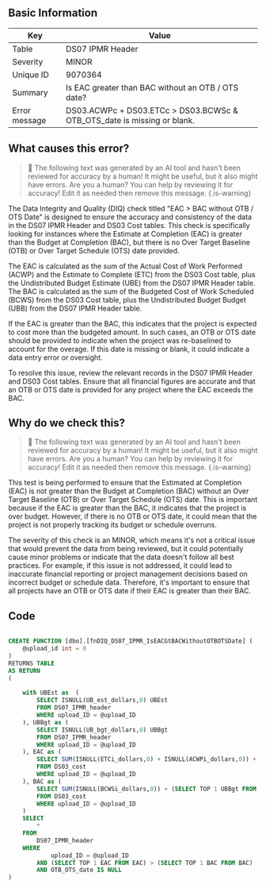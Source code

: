 ## Basic Information
| Key         | Value          |
|-------------|----------------|
| Table       | DS07 IPMR Header |
| Severity    | MINOR |
| Unique ID   | 9070364   |
| Summary     | Is EAC greater than BAC without an OTB / OTS date? |
| Error message | DS03.ACWPc + DS03.ETCc > DS03.BCWSc & OTB_OTS_date is missing or blank. |

## What causes this error?

> :robot: The following text was generated by an AI tool and hasn't been reviewed for accuracy by a human! It might be useful, but it also might have errors. Are you a human? You can help by reviewing it for accuracy! Edit it as needed then remove this message.
{.is-warning}

The Data Integrity and Quality (DIQ) check titled "EAC > BAC without OTB / OTS Date" is designed to ensure the accuracy and consistency of the data in the DS07 IPMR Header and DS03 Cost tables. This check is specifically looking for instances where the Estimate at Completion (EAC) is greater than the Budget at Completion (BAC), but there is no Over Target Baseline (OTB) or Over Target Schedule (OTS) date provided.

The EAC is calculated as the sum of the Actual Cost of Work Performed (ACWP) and the Estimate to Complete (ETC) from the DS03 Cost table, plus the Undistributed Budget Estimate (UBE) from the DS07 IPMR Header table. The BAC is calculated as the sum of the Budgeted Cost of Work Scheduled (BCWS) from the DS03 Cost table, plus the Undistributed Budget Budget (UBB) from the DS07 IPMR Header table.

If the EAC is greater than the BAC, this indicates that the project is expected to cost more than the budgeted amount. In such cases, an OTB or OTS date should be provided to indicate when the project was re-baselined to account for the overage. If this date is missing or blank, it could indicate a data entry error or oversight.

To resolve this issue, review the relevant records in the DS07 IPMR Header and DS03 Cost tables. Ensure that all financial figures are accurate and that an OTB or OTS date is provided for any project where the EAC exceeds the BAC.
## Why do we check this?

> :robot: The following text was generated by an AI tool and hasn't been reviewed for accuracy by a human! It might be useful, but it also might have errors. Are you a human? You can help by reviewing it for accuracy! Edit it as needed then remove this message.
{.is-warning}

This test is being performed to ensure that the Estimated at Completion (EAC) is not greater than the Budget at Completion (BAC) without an Over Target Baseline (OTB) or Over Target Schedule (OTS) date. This is important because if the EAC is greater than the BAC, it indicates that the project is over budget. However, if there is no OTB or OTS date, it could mean that the project is not properly tracking its budget or schedule overruns.

The severity of this check is an MINOR, which means it's not a critical issue that would prevent the data from being reviewed, but it could potentially cause minor problems or indicate that the data doesn't follow all best practices. For example, if this issue is not addressed, it could lead to inaccurate financial reporting or project management decisions based on incorrect budget or schedule data. Therefore, it's important to ensure that all projects have an OTB or OTS date if their EAC is greater than their BAC.
## Code

```sql

CREATE FUNCTION [dbo].[fnDIQ_DS07_IPMR_IsEACGtBACWithoutOTBOTSDate] (
	@upload_id int = 0
)
RETURNS TABLE
AS RETURN
(
	
	with UBEst as  (
		SELECT ISNULL(UB_est_dollars,0) UBEst
		FROM DS07_IPMR_header
		WHERE upload_ID = @upload_ID
	), UBBgt as (
		SELECT ISNULL(UB_bgt_dollars,0) UBBgt
		FROM DS07_IPMR_header
		WHERE upload_ID = @upload_ID
	), EAC as (
		SELECT SUM(ISNULL(ETCi_dollars,0) + ISNULL(ACWPi_dollars,0)) + (SELECT TOP 1 UBEst FROM UBest) EAC
		FROM DS03_cost 
		WHERE upload_ID = @upload_ID 
	), BAC as (
		SELECT SUM(ISNULL(BCWSi_dollars,0)) + (SELECT TOP 1 UBBgt FROM UBBgt) BAC
		FROM DS03_cost 
		WHERE upload_ID = @upload_ID 
	)
	SELECT 
		*
	FROM
		DS07_IPMR_header
	WHERE
			upload_ID = @upload_ID
		AND (SELECT TOP 1 EAC FROM EAC) > (SELECT TOP 1 BAC FROM BAC)
		AND OTB_OTS_date IS NULL
)
```
